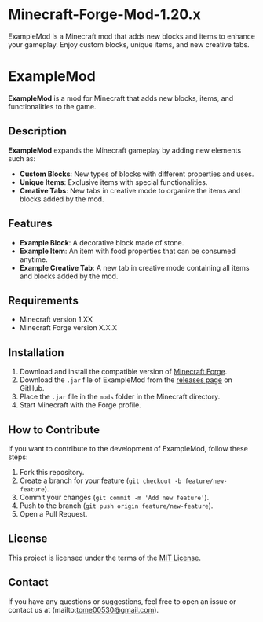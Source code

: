 # Minecraft-Forge-Mod-1.20.x
ExampleMod is a Minecraft mod that adds new blocks and items to enhance your gameplay. Enjoy custom blocks, unique items, and new creative tabs.



# ExampleMod

**ExampleMod** is a mod for Minecraft that adds new blocks, items, and functionalities to the game.

## Description

**ExampleMod** expands the Minecraft gameplay by adding new elements such as:
- **Custom Blocks**: New types of blocks with different properties and uses.
- **Unique Items**: Exclusive items with special functionalities.
- **Creative Tabs**: New tabs in creative mode to organize the items and blocks added by the mod.

## Features

- **Example Block**: A decorative block made of stone.
- **Example Item**: An item with food properties that can be consumed anytime.
- **Example Creative Tab**: A new tab in creative mode containing all items and blocks added by the mod.

## Requirements

- Minecraft version 1.XX
- Minecraft Forge version X.X.X

## Installation

1. Download and install the compatible version of [Minecraft Forge](https://files.minecraftforge.net/).
2. Download the `.jar` file of ExampleMod from the [releases page](link_to_releases) on GitHub.
3. Place the `.jar` file in the `mods` folder in the Minecraft directory.
4. Start Minecraft with the Forge profile.

## How to Contribute

If you want to contribute to the development of ExampleMod, follow these steps:

1. Fork this repository.
2. Create a branch for your feature (`git checkout -b feature/new-feature`).
3. Commit your changes (`git commit -m 'Add new feature'`).
4. Push to the branch (`git push origin feature/new-feature`).
5. Open a Pull Request.

## License

This project is licensed under the terms of the [MIT License](LICENSE).

## Contact

If you have any questions or suggestions, feel free to open an issue or contact us at (mailto:tome00530@gmail.com).
